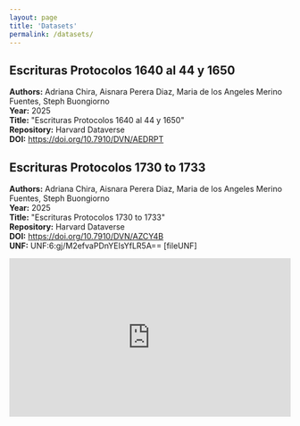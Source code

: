 ```yaml
---
layout: page
title: 'Datasets'
permalink: /datasets/
---
```


## Escrituras Protocolos 1640 al 44 y 1650

**Authors:** Adriana Chira, Aisnara Perera Diaz, Maria de los Angeles Merino Fuentes, Steph Buongiorno  
**Year:** 2025  
**Title:** "Escrituras Protocolos 1640 al 44 y 1650"  
**Repository:** Harvard Dataverse  
**DOI:** https://doi.org/10.7910/DVN/AEDRPT 

## Escrituras Protocolos 1730 to 1733

**Authors:** Adriana Chira, Aisnara Perera Diaz, Maria de los Angeles Merino Fuentes, Steph Buongiorno <br>
**Year:** 2025 <br>
**Title:** "Escrituras Protocolos 1730 to 1733" <br>
**Repository:** Harvard Dataverse <br>
**DOI:** https://doi.org/10.7910/DVN/AZCY4B <br>
**UNF:** UNF:6:gj/M2efvaPDnYEIsYfLR5A== \[fileUNF\] <br>

<div style="position: relative; padding-bottom: 56.25%; height: 0; overflow: hidden;">
  <iframe src="https://democracyviewer.com/datasets/subsets/search/" 
          style="position: absolute; top: 0; left: 0; width: 100%; height: 100%;" 
          frameborder="0" 
          allowfullscreen 
          loading="lazy">
  </iframe>
</div>

